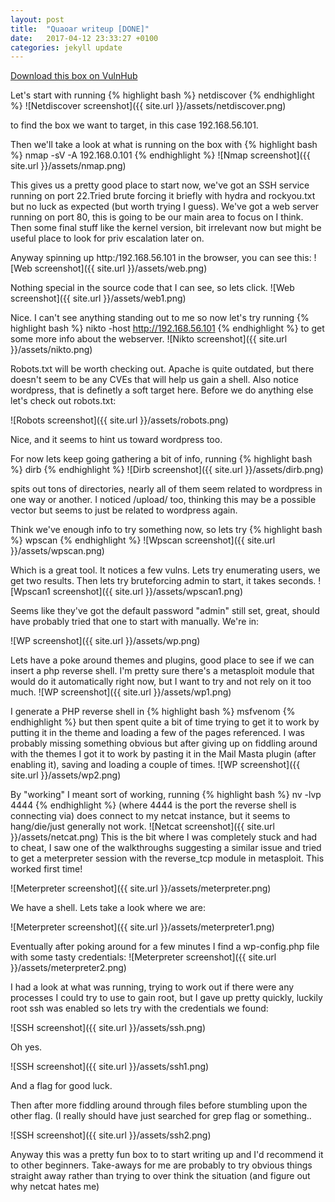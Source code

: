 ```yaml
---
layout: post
title:  "Quaoar writeup [DONE]"
date:   2017-04-12 23:33:27 +0100
categories: jekyll update
---
```


[Download this box on VulnHub](https://www.vulnhub.com/entry/hackfest2016-quaoar,180/)



Let's start with running {% highlight bash %}
netdiscover 
{% endhighlight %}
![Netdiscover screenshot]({{ site.url }}/assets/netdiscover.png)

to find the box we want to target, in this case 192.168.56.101.

Then we'll take a look at what is running on the box with 
{% highlight bash %}
nmap -sV -A 192.168.0.101 
{% endhighlight %}
![Nmap screenshot]({{ site.url }}/assets/nmap.png)

This gives us a pretty good place to start now, we've got an SSH service running on port 22.Tried brute forcing it briefly with hydra and rockyou.txt but no luck as expected (but worth trying I guess).
We've got a web server running on port 80, this is going to be our main area to focus on I think.
Then some final stuff like the kernel version, bit irrelevant now but might be useful place to look for priv escalation later on.

Anyway spinning up http:/192.168.56.101 in the browser, you can see this:
![Web screenshot]({{ site.url }}/assets/web.png)

Nothing special in the source code that I can see, so lets click.
![Web screenshot]({{ site.url }}/assets/web1.png)

Nice. I can't see anything standing out to me so now let's try running 
{% highlight bash %}
nikto -host http://192.168.56.101
{% endhighlight %}
to get some more info about the webserver. 
![Nikto screenshot]({{ site.url }}/assets/nikto.png)

Robots.txt will be worth checking out. Apache is quite outdated, but there doesn't seem to be any CVEs that will help us gain a shell. Also notice wordpress, that is definetly a soft target here.
Before we do anything else let's check out robots.txt:

![Robots screenshot]({{ site.url }}/assets/robots.png)

Nice, and it seems to hint us toward wordpress too.

For now lets keep going gathering a bit of info, running
{% highlight bash %}
dirb 
{% endhighlight %}
![Dirb screenshot]({{ site.url }}/assets/dirb.png)

spits out tons of directories, nearly all of them seem related to wordpress in one way or another. I noticed /upload/ too, thinking this may be a possible vector but seems to just be related to wordpress again.

Think we've enough info to try something now, so lets try
{% highlight bash %}
wpscan 
{% endhighlight %}
![Wpscan screenshot]({{ site.url }}/assets/wpscan.png)

Which is a great tool. It notices a few vulns. Lets try enumerating users, we get two results. Then lets try bruteforcing admin to start, it  takes seconds.
![Wpscan1 screenshot]({{ site.url }}/assets/wpscan1.png)

Seems like they've got the default password "admin" still set, great, should have probably tried that one to start with manually. We're in:

![WP screenshot]({{ site.url }}/assets/wp.png)

Lets have a poke around themes and plugins, good place to see if we can insert a php reverse shell. I'm pretty sure there's a metasploit module that would do it automatically right now, but I want to try and not rely on it too much.
![WP screenshot]({{ site.url }}/assets/wp1.png)

I generate a PHP reverse shell in 
{% highlight bash %}
msfvenom 
{% endhighlight %}
but then spent quite a bit of time trying to get it to work by putting it in the theme and loading a few of the pages referenced. I was probably missing something obvious but after giving up on fiddling around with the themes I got it to work by pasting it in the Mail Masta plugin (after enabling it), saving and loading a couple of times.
![WP screenshot]({{ site.url }}/assets/wp2.png)

By "working" I meant sort of working, running 
{% highlight bash %}
nv -lvp 4444 
{% endhighlight %} (where 4444 is the port the reverse shell is connecting via) does connect to my netcat instance, but it seems to hang/die/just generally not work.
![Netcat screenshot]({{ site.url }}/assets/netcat.png)
 This is the bit where I was completely stuck and had to cheat, I saw one of the walkthroughs suggesting a similar issue and tried to get a meterpreter 
session with the reverse_tcp module in metasploit. This worked first time!

![Meterpreter screenshot]({{ site.url }}/assets/meterpreter.png)

We have a shell. 
Lets take a look where we are:

![Meterpreter screenshot]({{ site.url }}/assets/meterpreter1.png)

Eventually after poking around for a few minutes I find a wp-config.php file with some tasty credentials:
![Meterpreter screenshot]({{ site.url }}/assets/meterpreter2.png)

I had a look at what was running, trying to work out if there were any processes I could try to use to gain root, but I gave up pretty quickly, luckily root ssh was enabled so lets try with the credentials we found:

![SSH screenshot]({{ site.url }}/assets/ssh.png)

Oh yes.

![SSH screenshot]({{ site.url }}/assets/ssh1.png)

And a flag for good luck.

Then after more fiddling around through files before stumbling upon the other flag. (I really should have just searched for grep flag or something..

![SSH screenshot]({{ site.url }}/assets/ssh2.png)

Anyway this was a pretty fun box to to start writing up and I'd recommend it to other beginners. Take-aways for me are probably to try obvious things straight away rather than trying to over think the situation (and figure out why netcat hates me)

